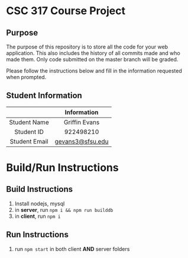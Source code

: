 # CSC 317 Course Project

## Purpose

The purpose of this repository is to store all the code for your web application. This also includes the history of all commits made and who made them. Only code submitted on the master branch will be graded.

Please follow the instructions below and fill in the information requested when prompted.

## Student Information

|               |   Information    |
| :-----------: | :--------------: |
| Student Name  |  Griffin Evans   |
|  Student ID   |    922498210     |
| Student Email | gevans3@sfsu.edu |

# Build/Run Instructions

## Build Instructions

1. Install nodejs, mysql
2. in **server**, run `npm i && npm run builddb`
3. in **client**, run `npm i`

## Run Instructions

1. run `npm start` in both client **AND** server folders
